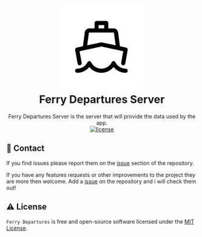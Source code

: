 <h1 align="center">
  <img src="https://raw.githubusercontent.com/FerryDepartures/FerryDepartures_docs/master/logo/icon.svg" width="224px"/><br/>
  Ferry Departures Server
</h1>
<p align="center"> Ferry Departures Server is the server that will provide the data used by the app.<br>
<a href="https://github.com/FerryDepartures/FerryDepartures_server/blob/master/LICENSE"><img src="https://img.shields.io/badge/license-MIT-red?style=for-the-badge&logo=none" alt="license" /></a></p>

## 📝 Contact

If you find issues please report them on the [issue](https://github.com/FerryDepartures/FerryDepartures_server/issues) section of the repository.

If you have any features requests or other improvements to the project they are more then welcome. Add a [issue](https://github.com/FerryDepartures/FerryDepartures_server/issues) on the repository and i will check them out!

## ⚠️ License

`Ferry Departures` is free and open-source software licensed under the [MIT License](https://github.com/FerryDepartures/FerryDepartures_server/blob/master/LICENSE).
